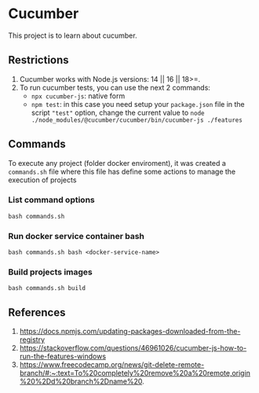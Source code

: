# Cucumber

This project is to learn about cucumber.

## Restrictions

1. Cucumber works with Node.js versions: 14 || 16 || 18>=.
2. To run cucumber tests, you can use the next 2 commands:
    - `npx cucumber-js`: native form
    - `npm test`: in this case you need setup your `package.json` file in the script `"test"` option, change the current value to `node ./node_modules/@cucumber/cucumber/bin/cucumber-js ./features`

## Commands

To execute any project (folder docker enviroment), it was created a `commands.sh` file where this file has define some actions to manage the execution of projects

### List command options
~~~
bash commands.sh
~~~

### Run docker service container bash
~~~
bash commands.sh bash <docker-service-name>
~~~

### Build projects images
~~~
bash commands.sh build
~~~

## References

1. https://docs.npmjs.com/updating-packages-downloaded-from-the-registry
2. https://stackoverflow.com/questions/46961026/cucumber-js-how-to-run-the-features-windows
3. https://www.freecodecamp.org/news/git-delete-remote-branch/#:~:text=To%20completely%20remove%20a%20remote,origin%20%2Dd%20branch%2Dname%20.